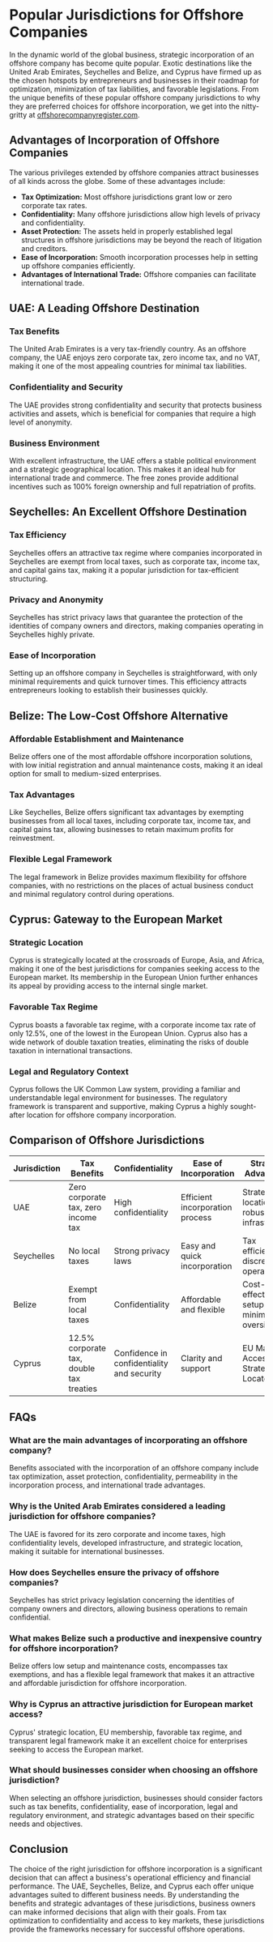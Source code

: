 # **Popular Jurisdictions for Offshore Companies**

In the dynamic world of the global business, strategic incorporation of an offshore company has become quite popular. Exotic destinations like the United Arab Emirates, Seychelles and Belize, and Cyprus have firmed up as the chosen hotspots by entrepreneurs and businesses in their roadmap for optimization, minimization of tax liabilities, and favorable legislations. From the unique benefits of these popular offshore company jurisdictions to why they are preferred choices for offshore incorporation, we get into the nitty-gritty at [offshorecompanyregister.com](https://offshorecompanyregister.com/company-formation-in-the-uae/).

## **Advantages of Incorporation of Offshore Companies**

The various privileges extended by offshore companies attract businesses of all kinds across the globe. Some of these advantages include:

- **Tax Optimization:** Most offshore jurisdictions grant low or zero corporate tax rates.
- **Confidentiality:** Many offshore jurisdictions allow high levels of privacy and confidentiality.
- **Asset Protection:** The assets held in properly established legal structures in offshore jurisdictions may be beyond the reach of litigation and creditors.
- **Ease of Incorporation:** Smooth incorporation processes help in setting up offshore companies efficiently.
- **Advantages of International Trade:** Offshore companies can facilitate international trade.

## **UAE: A Leading Offshore Destination**

### **Tax Benefits**

The United Arab Emirates is a very tax-friendly country. As an offshore company, the UAE enjoys zero corporate tax, zero income tax, and no VAT, making it one of the most appealing countries for minimal tax liabilities.

### **Confidentiality and Security**

The UAE provides strong confidentiality and security that protects business activities and assets, which is beneficial for companies that require a high level of anonymity.

### **Business Environment**

With excellent infrastructure, the UAE offers a stable political environment and a strategic geographical location. This makes it an ideal hub for international trade and commerce. The free zones provide additional incentives such as 100% foreign ownership and full repatriation of profits.

## **Seychelles: An Excellent Offshore Destination**

### **Tax Efficiency**

Seychelles offers an attractive tax regime where companies incorporated in Seychelles are exempt from local taxes, such as corporate tax, income tax, and capital gains tax, making it a popular jurisdiction for tax-efficient structuring.

### **Privacy and Anonymity**

Seychelles has strict privacy laws that guarantee the protection of the identities of company owners and directors, making companies operating in Seychelles highly private.

### **Ease of Incorporation**

Setting up an offshore company in Seychelles is straightforward, with only minimal requirements and quick turnover times. This efficiency attracts entrepreneurs looking to establish their businesses quickly.

## **Belize: The Low-Cost Offshore Alternative**

### **Affordable Establishment and Maintenance**

Belize offers one of the most affordable offshore incorporation solutions, with low initial registration and annual maintenance costs, making it an ideal option for small to medium-sized enterprises.

### **Tax Advantages**

Like Seychelles, Belize offers significant tax advantages by exempting businesses from all local taxes, including corporate tax, income tax, and capital gains tax, allowing businesses to retain maximum profits for reinvestment.

### **Flexible Legal Framework**

The legal framework in Belize provides maximum flexibility for offshore companies, with no restrictions on the places of actual business conduct and minimal regulatory control during operations.

## **Cyprus: Gateway to the European Market**

### **Strategic Location**

Cyprus is strategically located at the crossroads of Europe, Asia, and Africa, making it one of the best jurisdictions for companies seeking access to the European market. Its membership in the European Union further enhances its appeal by providing access to the internal single market.

### **Favorable Tax Regime**

Cyprus boasts a favorable tax regime, with a corporate income tax rate of only 12.5%, one of the lowest in the European Union. Cyprus also has a wide network of double taxation treaties, eliminating the risks of double taxation in international transactions.

### **Legal and Regulatory Context**

Cyprus follows the UK Common Law system, providing a familiar and understandable legal environment for businesses. The regulatory framework is transparent and supportive, making Cyprus a highly sought-after location for offshore company incorporation.

## **Comparison of Offshore Jurisdictions**

| Jurisdiction | Tax Benefits | Confidentiality | Ease of Incorporation | Strategic Advantages |
| --- | --- | --- | --- | --- |
| UAE | Zero corporate tax, zero income tax | High confidentiality | Efficient incorporation process | Strategic location, robust infrastructure |
| Seychelles | No local taxes | Strong privacy laws | Easy and quick incorporation | Tax efficiency, discretion of operations |
| Belize | Exempt from local taxes | Confidentiality | Affordable and flexible | Cost-effective setup, minimal oversight |
| Cyprus | 12.5% corporate tax, double tax treaties | Confidence in confidentiality and security | Clarity and support | EU Market Access, Strategically Located |

## **FAQs**

### **What are the main advantages of incorporating an offshore company?**

Benefits associated with the incorporation of an offshore company include tax optimization, asset protection, confidentiality, permeability in the incorporation process, and international trade advantages.

### **Why is the United Arab Emirates considered a leading jurisdiction for offshore companies?**

The UAE is favored for its zero corporate and income taxes, high confidentiality levels, developed infrastructure, and strategic location, making it suitable for international businesses.

### **How does Seychelles ensure the privacy of offshore companies?**

Seychelles has strict privacy legislation concerning the identities of company owners and directors, allowing business operations to remain confidential.

### **What makes Belize such a productive and inexpensive country for offshore incorporation?**

Belize offers low setup and maintenance costs, encompasses tax exemptions, and has a flexible legal framework that makes it an attractive and affordable jurisdiction for offshore incorporation.

### **Why is Cyprus an attractive jurisdiction for European market access?**

Cyprus' strategic location, EU membership, favorable tax regime, and transparent legal framework make it an excellent choice for enterprises seeking to access the European market.

### **What should businesses consider when choosing an offshore jurisdiction?**

When selecting an offshore jurisdiction, businesses should consider factors such as tax benefits, confidentiality, ease of incorporation, legal and regulatory environment, and strategic advantages based on their specific needs and objectives.

## **Conclusion**

The choice of the right jurisdiction for offshore incorporation is a significant decision that can affect a business's operational efficiency and financial performance. The UAE, Seychelles, Belize, and Cyprus each offer unique advantages suited to different business needs. By understanding the benefits and strategic advantages of these jurisdictions, business owners can make informed decisions that align with their goals. From tax optimization to confidentiality and access to key markets, these jurisdictions provide the frameworks necessary for successful offshore operations.
